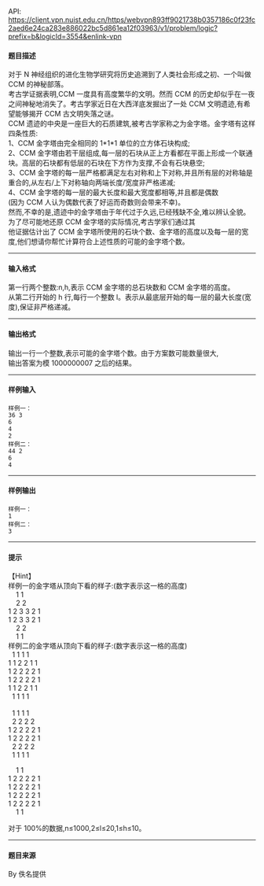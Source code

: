 API: https://client.vpn.nuist.edu.cn/https/webvpn893ff9021738b0357186c0f23fc2aed6e24ca283e886022bc5d861ea12f03963/v1/problem/logic?prefix=b&logicId=3554&enlink-vpn

#### 题目描述

对于 N 神经组织的进化生物学研究将历史追溯到了人类社会形成之初、一个叫做 CCM 的神秘部落。  
考古学证据表明,CCM 一度具有高度繁华的文明。然而 CCM 的历史却似乎在一夜之间神秘地消失了。考古学家近日在大西洋底发掘出了一处 CCM 文明遗迹,有希望能够揭开 CCM 古文明失落之谜。  
CCM 遗迹的中央是一座巨大的石质建筑,被考古学家称之为金字塔。金字塔有这样四条性质:  
1、CCM 金字塔由完全相同的 1\*1\*1 单位的立方体石块构成;  
2、CCM 金字塔由若干层组成,每一层的石块从正上方看都在平面上形成一个联通块。高层的石块都有低层的石块在下方作为支撑,不会有石块悬空;  
3、CCM 金字塔的每一层严格都满足左右对称和上下对称,并且所有层的对称轴是重合的,从左右/上下对称轴向两端长度/宽度非严格递减;  
4、CCM 金字塔的每一层的最大长度和最大宽度都相等,并且都是偶数  
(因为 CCM 人认为偶数代表了好运而奇数则会带来不幸)。  
然而,不幸的是,遗迹中的金字塔由于年代过于久远,已经残缺不全,难以辨认全貌。为了尽可能地还原 CCM 金字塔的实际情况,考古学家们通过其  
他证据估计出了 CCM 金字塔所使用的石块个数、金字塔的高度以及每一层的宽度,他们想请你帮忙计算符合上述性质的可能的金字塔个数。  

---

#### 输入格式

第一行两个整数:n,h,表示 CCM 金字塔的总石块数和 CCM 金字塔的高度。  
从第二行开始的 h 行,每行一个整数 l。表示从最底层开始的每一层的最大长度(宽度),保证非严格递减。  

---

#### 输出格式

输出一行一个整数,表示可能的金字塔个数。由于方案数可能数量很大,  
输出答案为模 1000000007 之后的结果。  

---

#### 样例输入
```
样例一：
36 3 
6 
4 
2 
样例二：
44 2 
6 
4 

```

---

#### 样例输出
```
样例一：
1
样例二：
3

```

---

#### 提示

【Hint】  
样例一的金字塔从顶向下看的样子:(数字表示这一格的高度)  
    1 1  
    2 2  
1 2 3 3 2 1  
1 2 3 3 2 1  
    2 2  
    1 1  
样例二的金字塔从顶向下看的样子:(数字表示这一格的高度)  
  1 1 1 1  
1 1 2 2 1 1  
1 2 2 2 2 1  
1 2 2 2 2 1  
1 1 2 2 1 1  
  1 1 1 1  
   
  1 1 1 1  
  2 2 2 2  
1 2 2 2 2 1  
1 2 2 2 2 1  
  2 2 2 2  
  1 1 1 1

    1 1  
1 2 2 2 2 1  
1 2 2 2 2 1  
1 2 2 2 2 1  
1 2 2 2 2 1  
    1 1

  
对于 100%的数据,n≤1000,2≤l≤20,1≤h≤10。

---

#### 题目来源

By 佚名提供